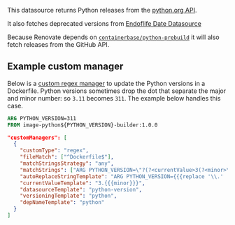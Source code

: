 This datasource returns Python releases from the [python.org API](https://www.python.org/api/v2/downloads/release/).

It also fetches deprecated versions from [Endoflife Date Datasource](/modules/datasource/endoflife-date/)

Because Renovate depends on [`containerbase/python-prebuild`](https://github.com/containerbase/python-prebuild/releases) it will also fetch releases from the GitHub API.

## Example custom manager

Below is a [custom regex manager](/modules/manager/regex/) to update the Python versions in a Dockerfile.
Python versions sometimes drop the dot that separate the major and minor number: so `3.11` becomes `311`.
The example below handles this case.

```dockerfile
ARG PYTHON_VERSION=311
FROM image-python${PYTHON_VERSION}-builder:1.0.0
```

```json
"customManagers": [
  {
    "customType": "regex",
    "fileMatch": ["^Dockerfile$"],
    "matchStringsStrategy": "any",
    "matchStrings": ["ARG PYTHON_VERSION=\"?(?<currentValue>3(?<minor>\\d+))\"?\\s"],
    "autoReplaceStringTemplate": "ARG PYTHON_VERSION={{{replace '\\.' '' newValue}}}\n",
    "currentValueTemplate": "3.{{{minor}}}",
    "datasourceTemplate": "python-version",
    "versioningTemplate": "python",
    "depNameTemplate": "python"
  }
]
```
